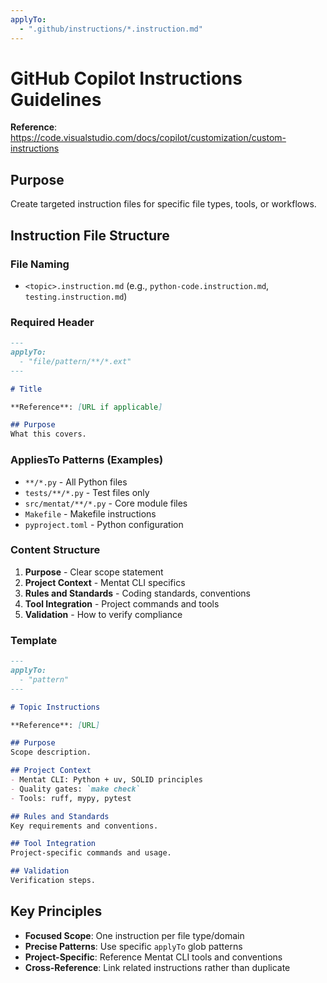 ```yaml
---
applyTo:
  - ".github/instructions/*.instruction.md"
---
```


# GitHub Copilot Instructions Guidelines

**Reference**: https://code.visualstudio.com/docs/copilot/customization/custom-instructions

## Purpose
Create targeted instruction files for specific file types, tools, or workflows.

## Instruction File Structure

### File Naming
- `<topic>.instruction.md` (e.g., `python-code.instruction.md`, `testing.instruction.md`)

### Required Header
```markdown
---
applyTo:
  - "file/pattern/**/*.ext"
---

# Title

**Reference**: [URL if applicable]

## Purpose
What this covers.
```

### AppliesTo Patterns (Examples)
- `**/*.py` - All Python files
- `tests/**/*.py` - Test files only  
- `src/mentat/**/*.py` - Core module files
- `Makefile` - Makefile instructions
- `pyproject.toml` - Python configuration

### Content Structure
1. **Purpose** - Clear scope statement
2. **Project Context** - Mentat CLI specifics
3. **Rules and Standards** - Coding standards, conventions
4. **Tool Integration** - Project commands and tools
5. **Validation** - How to verify compliance

### Template
```markdown
---
applyTo:
  - "pattern"
---

# Topic Instructions  

**Reference**: [URL]

## Purpose
Scope description.

## Project Context
- Mentat CLI: Python + uv, SOLID principles
- Quality gates: `make check`
- Tools: ruff, mypy, pytest

## Rules and Standards
Key requirements and conventions.

## Tool Integration  
Project-specific commands and usage.

## Validation
Verification steps.
```

## Key Principles
- **Focused Scope**: One instruction per file type/domain
- **Precise Patterns**: Use specific `applyTo` glob patterns
- **Project-Specific**: Reference Mentat CLI tools and conventions
- **Cross-Reference**: Link related instructions rather than duplicate
